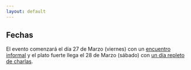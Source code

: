 ```yaml
---
layout: default
---
```


## Fechas

El evento comenzará el día 27 de Marzo (viernes) con un [encuentro
informal](social-event.md) y el plato fuerte llega el 28 de Marzo (sábado)
con [un día repleto de charlas](agenda.md).
